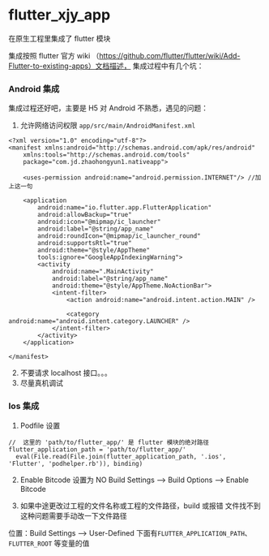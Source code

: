 # flutter_xjy_app
在原生工程里集成了 flutter 模块


集成按照 flutter 官方 wiki （https://github.com/flutter/flutter/wiki/Add-Flutter-to-existing-apps）文档描述，
集成过程中有几个坑：

###  Android 集成

集成过程还好吧，主要是 H5 对 Android 不熟悉，遇见的问题：
1. 允许网络访问权限
`app/src/main/AndroidManifest.xml`


```
<?xml version="1.0" encoding="utf-8"?>
<manifest xmlns:android="http://schemas.android.com/apk/res/android"
    xmlns:tools="http://schemas.android.com/tools"
    package="com.jd.zhaohongyun1.nativeapp">

    <uses-permission android:name="android.permission.INTERNET"/> //加上这一句

    <application
        android:name="io.flutter.app.FlutterApplication"
        android:allowBackup="true"
        android:icon="@mipmap/ic_launcher"
        android:label="@string/app_name"
        android:roundIcon="@mipmap/ic_launcher_round"
        android:supportsRtl="true"
        android:theme="@style/AppTheme"
        tools:ignore="GoogleAppIndexingWarning">
        <activity
            android:name=".MainActivity"
            android:label="@string/app_name"
            android:theme="@style/AppTheme.NoActionBar">
            <intent-filter>
                <action android:name="android.intent.action.MAIN" />

                <category android:name="android.intent.category.LAUNCHER" />
            </intent-filter>
        </activity>
    </application>

</manifest>
```
2. 不要请求 localhost 接口。。。
3. 尽量真机调试



### Ios 集成

1. Podfile 设置
```
//  这里的 'path/to/flutter_app/' 是 flutter 模块的绝对路径
flutter_application_path = 'path/to/flutter_app/' 
  eval(File.read(File.join(flutter_application_path, '.ios', 'Flutter', 'podhelper.rb')), binding)
```
2. Enable Bitcode 设置为 NO
Build Settings --> Build Options --> Enable Bitcode


3. 如果中途更改过工程的文件名称或工程的文件路径，build 或报错 文件找不到
这种问题需要手动改一下文件路径

位置：Build Settings --> User-Defined 下面有`FLUTTER_APPLICATION_PATH`、`FLUTTER_ROOT` 等变量的值
